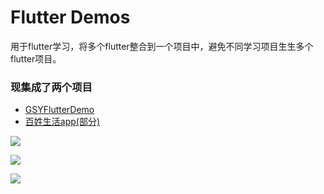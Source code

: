# Flutter Demos
用于flutter学习，将多个flutter整合到一个项目中，避免不同学习项目生生多个flutter项目。

### 现集成了两个项目
- [GSYFlutterDemo](https://github.com/CarGuo/GSYFlutterDemo)
- [百姓生活app(部分)](https://jspang.com/posts/2019/03/01/flutter-shop.html)

![](https://github.com/zhaoteee/flutterDemos/master/list.jpg)

![](https://github.com/zhaoteee/flutterDemos/master/l1.jpg)

![](https://github.com/zhaoteee/flutterDemos/master/l2.jpg)
